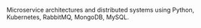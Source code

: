 Microservice architectures and distributed systems using Python, Kubernetes, RabbitMQ, MongoDB, MySQL.
